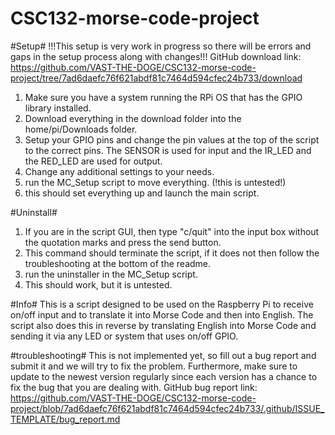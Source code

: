 # CSC132-morse-code-project

#Setup#
!!!This setup is very work in progress so there will be errors and gaps in the setup process along with changes!!!
GitHub download link: https://github.com/VAST-THE-DOGE/CSC132-morse-code-project/tree/7ad6daefc76f621abdf81c7464d594cfec24b733/download
1. Make sure you have a system running the RPi OS that has the GPIO library installed.
2. Download everything in the download folder into the home/pi/Downloads folder.
3. Setup your GPIO pins and change the pin values at the top of the script to the correct pins. The SENSOR is used for input and the IR_LED and the RED_LED are used for output.
4. Change any additional settings to your needs.
5. run the MC_Setup script to move everything. (!this is untested!)
6. this should set everything up and launch the main script.

#Uninstall#
1. If you are in the script GUI, then type "c/quit" into the input box without the quotation marks and press the send button.
2. This command should terminate the script, if it does not then follow the troubleshooting at the bottom of the readme.
3. run the uninstaller in the MC_Setup script.
4. This should work, but it is untested.

#Info#
This is a script designed to be used on the Raspberry Pi to receive on/off input and to translate it into Morse Code and then into English.
The script also does this in reverse by translating English into Morse Code and sending it via any LED or system that uses on/off GPIO.

#troubleshooting#
This is not implemented yet, so  fill out a bug report and submit it and we will try to fix the problem. Furthermore, make sure to update to the newest version regularly since each version has a chance to fix the bug that you are dealing with.
GitHub bug report link: https://github.com/VAST-THE-DOGE/CSC132-morse-code-project/blob/7ad6daefc76f621abdf81c7464d594cfec24b733/.github/ISSUE_TEMPLATE/bug_report.md

